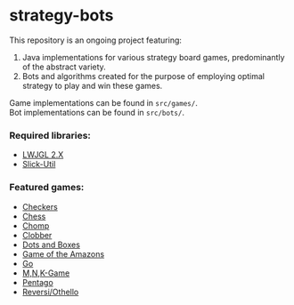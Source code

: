# strategy-bots
This repository is an ongoing project featuring:
1. Java implementations for various strategy board games, predominantly of the abstract variety.
2. Bots and algorithms created for the purpose of employing optimal strategy to play and win these games.

Game implementations can be found in `src/games/`.<br />
Bot implementations can be found in `src/bots/`.<br />

### Required libraries:
 * [LWJGL 2.X](http://legacy.lwjgl.org/)
 * [Slick-Util](http://slick.ninjacave.com/slick-util/)

### Featured games:
* [Checkers](https://en.wikipedia.org/wiki/Checkers)
* [Chess](https://en.wikipedia.org/wiki/Chess)
* [Chomp](https://en.wikipedia.org/wiki/Chomp)
* [Clobber](https://en.wikipedia.org/wiki/Clobber)
* [Dots and Boxes](https://en.wikipedia.org/wiki/Dots_and_Boxes)
* [Game of the Amazons](https://en.wikipedia.org/wiki/Game_of_the_Amazons)
* [Go](https://en.wikipedia.org/wiki/Go_(game))
* [M,N,K-Game](https://en.wikipedia.org/wiki/M,n,k-game)
* [Pentago](https://en.wikipedia.org/wiki/Pentago)
* [Reversi/Othello](https://en.wikipedia.org/wiki/Reversi)
